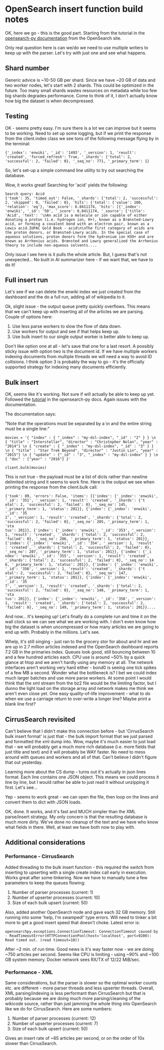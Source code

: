 # OpenSearch insert function build notes

OK, here we go - this is the good part. Starting from the tutorial in the [opensearch-py documentation](https://opensearch.org/docs/latest/clients/python-low-level/) from the OpenSearch site.

Only real question here is can we/do we need to use multiple writers to keep up with the parser. Let's try with just one and see what happens.

## Shard number

Generic advice is ~10-50 GB per shard. Since we have ~20 GB of data and two worker nodes, let's start with 2 shards. This could be optimized in the future. Too many small shards wastes resources on metadata while too few big shards degrades performance. Come to think of it, I don't actually know how big the dataset is when decompressed.

## Testing

OK - seems pretty easy. I'm sure there is a lot we can improve but it seems to be working. Need to set up some logging, but if we print the response from the client.index class we see tons of the following message flying by in the terminal:

```text
{'_index': 'enwiki', '_id': '1493', '_version': 1, 'result': 'created', 'forced_refresh': True, '_shards': {'total': 2, 'successful': 2, 'failed': 0}, '_seq_no': 771, '_primary_term': 1}
```

So, let's set-up a simple command line utility to try out searching the database.

Wow, it works great! Searching for 'acid' yields the following:

```text
Search query: Acid
{'took': 35, 'timed_out': False, '_shards': {'total': 2, 'successful': 2, 'skipped': 0, 'failed': 0}, 'hits': {'total': {'value': 100, 'relation': 'eq'}, 'max_score': 6.8411174, 'hits': [{'_index': 'enwiki', '_id': '50', '_score': 6.8411174, '_source': {'title': 'Acid', 'text': '\nAn acid is a molecule or ion capable of either donating a proton (i.e. hydrogen ion, H+), known as a Brønsted-Lowry acid, or forming a covalent bond with an electron pair, known as a Lewis acid.IUPAC Gold Book - acid\n\nThe first category of acids are the proton donors, or Brønsted-Lowry acids. In the special case of aqueous solutions, proton donors form the hydronium ion H3O+ and are known as Arrhenius acids. Brønsted and Lowry generalized the Arrhenius theory to include non-aqueous solvents....
```

Only issue I see here is it pulls the whole article. But, I guess that's not unexpected... No built in AI summarizer here - if we want that, we have to do it!

## Full insert run

Let's see if we can delete the enwiki index we just created from the dashboard and the do a full run, adding all of wikipedia to it.

Ok, slight issue - the output queue pretty quickly overflows. This means that we can't keep up with inserting all of the articles we are parsing. Couple of options here:

1. Use less parse workers to slow the flow of data down.
2. Use workers for output and see if that helps keep up.
3. Use bulk insert to our single output worker is better able to keep up.

Don't like option one at all - let's save that one for a last resort. A possibly sticky issue with option two is the document id. If we have multiple workers indexing documents from multiple threads we will need a way to avoid ID collisions. I think option 3 is probably the way to go - it's the officially supported strategy for indexing many documents efficiently.

## Bulk insert

OK, seems like it's working. Not sure if will actually be able to keep up yet. Followed the [tutorial](https://opensearch.org/docs/latest/clients/python-low-level/) in the opensearch-py docs. Again issues with the documentation.

The documentation says:

"Note that the operations must be separated by a \n and the entire string must be a single line:"

```text
movies = '{ "index" : { "_index" : "my-dsl-index", "_id" : "2" } } \n { "title" : "Interstellar", "director" : "Christopher Nolan", "year" : "2014"} \n { "create" : { "_index" : "my-dsl-index", "_id" : "3" } } \n { "title" : "Star Trek Beyond", "director" : "Justin Lin", "year" : "2015"} \n { "update" : {"_id" : "3", "_index" : "my-dsl-index" } } \n { "doc" : {"year" : "2016"} }'

client.bulk(movies)
```

This is not true - the payload must be a list of dicts rather than newline delimited string and it seems to work fine. Here is the output we see when printing the response from the client.bulk call:

```text
{'took': 89, 'errors': False, 'items': [{'index': {'_index': 'enwiki', '_id': '351', '_version': 1, 'result': 'created', '_shards': {'t
otal': 2, 'successful': 2, 'failed': 0}, '_seq_no': 145, '_primary_term': 1, 'status': 201}}, {'index': {'_index': 'enwiki', '_id': '35
2', '_version': 1, 'result': 'created', '_shards': {'total': 2, 'successful': 2, 'failed': 0}, '_seq_no': 205, '_primary_term': 1, 'sta
tus': 201}}, {'index': {'_index': 'enwiki', '_id': '353', '_version': 1, 'result': 'created', '_shards': {'total': 2, 'successful': 2, 
'failed': 0}, '_seq_no': 206, '_primary_term': 1, 'status': 201}}, {'index': {'_index': 'enwiki', '_id': '354', '_version': 1, 'result'
: 'created', '_shards': {'total': 2, 'successful': 2, 'failed': 0}, '_seq_no': 207, '_primary_term': 1, 'status': 201}}, {'index': {'_i
ndex': 'enwiki', '_id': '355', '_version': 1, 'result': 'created', '_shards': {'total': 2, 'successful': 2, 'failed': 0}, '_seq_no': 14
6, '_primary_term': 1, 'status': 201}}, {'index': {'_index': 'enwiki', '_id': '356', '_version': 1, 'result': 'created', '_shards': {'t
otal': 2, 'successful': 2, 'failed': 0}, '_seq_no': 147, '_primary_term': 1, 'status': 201}}, {'index': {'_index': 'enwiki', '_id': '35
7', '_version': 1, 'result': 'created', '_shards': {'total': 2, 'successful': 2, 'failed': 0}, '_seq_no': 148, '_primary_term': 1, 'sta
tus': 201}}, {'index': {'_index': 'enwiki', '_id': '358', '_version': 1, 'result': 'created', '_shards': {'total': 2, 'successful': 2, 
'failed': 0}, '_seq_no': 149, '_primary_term': 1, 'status': 201}}....
```

And now... It's keeping up! Let's finally do a complete run and time it on the wall clock so we can see what we are working with. I don't even know how big the dataset is when uncompressed or how many articles we are going to end up with. Probably in the millions. Let's see.

Whelp, it's still singing - just ran to the grocery stor for about and hr and we are up in 2.7 million articles indexed and the OpenSearch dashboard reports 7.2 GB in the primaries index. Queues look good, still bouncing between 10 and a few hundred articles each. CPU use is around ~50% by a quick glance at htop and we aren't hardly using any memory at all. The network interfaces aren't working very hard either - bond0 is seeing one tick spikes of a few MB a second. Wonder what the bottleneck is? I bet we could index much larger batches and use more parse workers. At some point I would think that the xml stream from the bz2 file would be the limiting factor, but I dunno the light load on the storage array and network makes me think we aren't even close yet. One easy quality-of-life improvement - what to do when we use a carriage return to over-write a longer line? Maybe print a blank line first?

## CirrusSearch revisited

Can't believe that I didn't make this connection before - but 'CirrusSearch bulk insert format' is just that - the bulk import format that we just parsed and formatted the xml dump into. Wow, maybe it's much easier to just load that - we will probably get a much more rich database (i.e. more fields that just title and text) and it will probably be WAY faster. No need to mess around with queues and workers and all of that. Can't believe I didn't figure that out yesterday.

Learning more about the CS dump - turns out it's actually in json lines format. Each line contains one JSON object. This means we could process it line by line, but I would rather be able to just read it without unzipping it first. Let's see...

Yep - seems to work great - we can open the file, then loop on the lines and convert them to dict with JSON loads.

OK, done. It works, and it's fast and MUCH simpler than the XML parse/insert strategy. My only concern is that the resulting database is much more dirty. We've done no cleanup of the text and we have who know what fields in there. Well, at least we have both now to play with.

## Additional considerations

### Performance - CirrusSearch

Added threading to the bulk insert function - this required the switch from inserting to upserting with a single create index call early in execution. Works great after some tinkering. Now we have to manually tune a few parameters to keep the queues flowing:

1. Number of parser processes (current: 1)
2. Number of upserter processes (current: 10)
3. Size of each bulk upsert (current: 50)

Also, added another OpenSearch node and gave each 32 GB memory. Still running into some 'help, I'm swamped!' type errors. Will need to tinker a bit more to get a good insert speed that doesn't choke. Latest error is:

```text
opensearchpy.exceptions.ConnectionTimeout: ConnectionTimeout caused by - ReadTimeoutError(HTTPConnectionPool(host='localhost', port=9200): Read timed out. (read timeout=10))
```

After ~2 min. of run time. Good news is it's way faster now - we are doing ~750 articles per second. Seems like CPU is limiting - using ~90% and ~100 GB system memory. Docker network sees RX/TX of 12/22 MiB/sec.

### Performance - XML

Same considerations, but the parser is slower so the optimal worker counts etc. are different - more parser threads and less upserter threads. Overall, XML parsing/indexing is less performant than CirrusSearch but that is probably because we are doing much more parsing/cleaning of the wikicode source, rather than just jamming the whole thing into OpenSearch like we do for CirrusSearch. Here are some numbers:

1. Number of parser processes (current: 12)
2. Number of upserter processes (current: 7)
3. Size of each bulk upsert (current: 50)

Gives an insert rate of ~65 articles per second, or on the order of 10x slower than CirrusSearch.